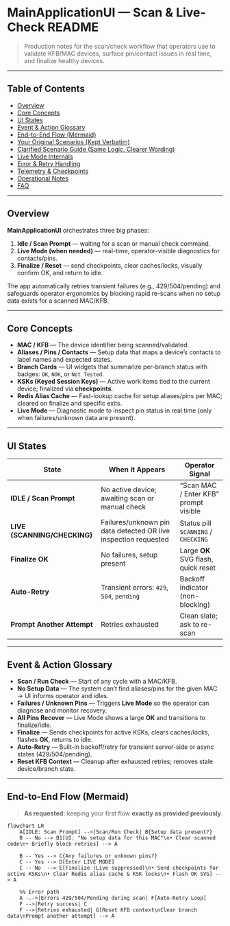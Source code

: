 # MainApplicationUI — Scan & Live-Check README

> Production notes for the scan/check workflow that operators use to validate KFB/MAC devices, surface pin/contact issues in real time, and finalize healthy devices.

---

## Table of Contents

- [Overview](#overview)
- [Core Concepts](#core-concepts)
- [UI States](#ui-states)
- [Event & Action Glossary](#event--action-glossary)
- [End-to-End Flow (Mermaid)](#end-to-end-flow-mermaid)
- [Your Original Scenarios (Kept Verbatim)](#your-original-scenarios-kept-verbatim)
- [Clarified Scenario Guide (Same Logic, Clearer Wording)](#clarified-scenario-guide-same-logic-clearer-wording)
- [Live Mode Internals](#live-mode-internals)
- [Error & Retry Handling](#error--retry-handling)
- [Telemetry & Checkpoints](#telemetry--checkpoints)
- [Operational Notes](#operational-notes)
- [FAQ](#faq)

---

## Overview

**MainApplicationUI** orchestrates three big phases:

1. **Idle / Scan Prompt** — waiting for a scan or manual check command.
2. **Live Mode (when needed)** — real-time, operator-visible diagnostics for contacts/pins.
3. **Finalize / Reset** — send checkpoints, clear caches/locks, visually confirm OK, and return to idle.

The app automatically retries transient failures (e.g., 429/504/pending) and safeguards operator ergonomics by blocking rapid re-scans when no setup data exists for a scanned MAC/KFB.

---

## Core Concepts

- **MAC / KFB** — The device identifier being scanned/validated.
- **Aliases / Pins / Contacts** — Setup data that maps a device’s contacts to label names and expected states.
- **Branch Cards** — UI widgets that summarize per-branch status with badges: `OK`, `NOK`, or `Not Tested`.
- **KSKs (Keyed Session Keys)** — Active work items tied to the current device; finalized via **checkpoints**.
- **Redis Alias Cache** — Fast-lookup cache for setup aliases/pins per MAC; cleared on finalize and specific exits.
- **Live Mode** — Diagnostic mode to inspect pin status in real time (only when failures/unknown data are present).

---

## UI States

| State                        | When it Appears                                                 | Operator Signal                       |
| ---------------------------- | --------------------------------------------------------------- | ------------------------------------- |
| **IDLE / Scan Prompt**       | No active device; awaiting scan or manual check                 | “Scan MAC / Enter KFB” prompt visible |
| **LIVE (SCANNING/CHECKING)** | Failures/unknown pin data detected OR live inspection requested | Status pill `SCANNING` / `CHECKING`   |
| **Finalize OK**              | No failures, setup present                                      | Large **OK** SVG flash, quick reset   |
| **Auto-Retry**               | Transient errors: `429`, `504`, `pending`                       | Backoff indicator (non-blocking)      |
| **Prompt Another Attempt**   | Retries exhausted                                               | Clean slate; ask to re-scan           |

---

## Event & Action Glossary

- **Scan / Run Check** — Start of any cycle with a MAC/KFB.
- **No Setup Data** — The system can’t find aliases/pins for the given MAC → UI informs operator and idles.
- **Failures / Unknown Pins** — Triggers **Live Mode** so the operator can diagnose and monitor recovery.
- **All Pins Recover** — Live Mode shows a large **OK** and transitions to finalize/idle.
- **Finalize** — Sends checkpoints for active KSKs, clears caches/locks, flashes **OK**, returns to idle.
- **Auto-Retry** — Built-in backoff/retry for transient server-side or async states (429/504/pending).
- **Reset KFB Context** — Cleanup after exhausted retries; removes stale device/branch state.

---

## End-to-End Flow (Mermaid)

> **As requested:** keeping your first flow **exactly as provided previously**.

```mermaid
flowchart LR
    A[IDLE: Scan Prompt] -->|Scan/Run Check| B{Setup data present?}
    B -- No --> B1[UI: "No setup data for this MAC"\n• Clear scanned code\n• Briefly block retries] --> A

    B -- Yes --> C{Any failures or unknown pins?}
    C -- Yes --> D[Enter LIVE MODE]
    C -- No  --> E[Finalize (Live suppressed)\n• Send checkpoints for active KSKs\n• Clear Redis alias cache & KSK locks\n• Flash OK SVG] --> A

    %% Error path
    A -.->|Errors 429/504/Pending during scan| F[Auto-Retry Loop]
    F -->|Retry success| C
    F -->|Retries exhausted| G[Reset KFB context\nClear branch data\nPrompt another attempt] --> A
```
